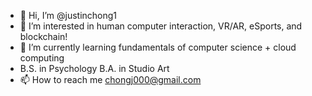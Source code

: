 - 👋 Hi, I’m @justinchong1
- 👀 I’m interested in human computer interaction, VR/AR, eSports, and blockchain!
- 🌱 I’m currently learning fundamentals of computer science + cloud computing
- B.S. in Psychology B.A. in Studio Art
- 📫 How to reach me chongj000@gmail.com

<!---
justinchong1/justinchong1 is a ✨ special ✨ repository because its `README.md` (this file) appears on your GitHub profile.
You can click the Preview link to take a look at your changes.
--->
